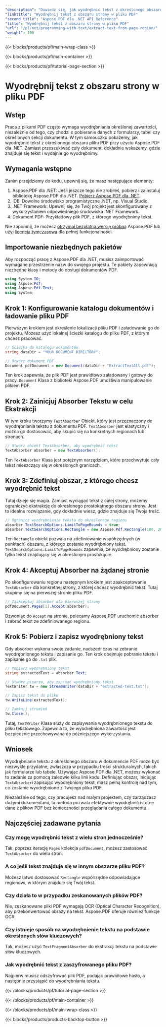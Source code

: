 ```yaml
---
"description": "Dowiedz się, jak wyodrębnić tekst z określonego obszaru w pliku PDF za pomocą Aspose.PDF dla .NET dzięki temu przewodnikowi krok po kroku. Efektywnie zbieraj i zapisuj tekst ze swoich dokumentów."
"linktitle": "Wyodrębnij tekst z obszaru strony w pliku PDF"
"second_title": "Aspose.PDF dla .NET API Reference"
"title": "Wyodrębnij tekst z obszaru strony w pliku PDF"
"url": "/pl/net/programming-with-text/extract-text-from-page-region/"
"weight": 190
---
```


{{< blocks/products/pf/main-wrap-class >}}

{{< blocks/products/pf/main-container >}}

{{< blocks/products/pf/tutorial-page-section >}}

# Wyodrębnij tekst z obszaru strony w pliku PDF

## Wstęp

Praca z plikami PDF często wymaga wyodrębniania określonej zawartości, niezależnie od tego, czy chodzi o pobieranie danych z formularzy, tabel czy określonych sekcji dokumentu. W tym samouczku pokażemy, jak wyodrębnić tekst z określonego obszaru pliku PDF przy użyciu Aspose.PDF dla .NET. Zamiast przeszukiwać cały dokument, dokładnie wskażemy, gdzie znajduje się tekst i wydajnie go wyodrębnimy.

## Wymagania wstępne

Zanim przejdziemy do kodu, upewnij się, że masz następujące elementy:

1. Aspose.PDF dla .NET: Jeśli jeszcze tego nie zrobiłeś, pobierz i zainstaluj bibliotekę Aspose.PDF dla .NET. [Pobierz Aspose.PDF dla .NET](https://releases.aspose.com/pdf/net/).
2. IDE: Dowolne środowisko programistyczne .NET, np. Visual Studio.
3. .NET Framework: Upewnij się, że Twój projekt jest skonfigurowany z wykorzystaniem odpowiedniego środowiska .NET Framework.
4. Dokument PDF: Przykładowy plik PDF, z którego wyodrębnimy tekst.

Nie zapomnij, że możesz [otrzymaj bezpłatną wersję próbną](https://releases.aspose.com/) Aspose.PDF lub użyj [licencja tymczasowa](https://purchase.aspose.com/temporary-license/) dla pełnej funkcjonalności.

## Importowanie niezbędnych pakietów

Aby rozpocząć pracę z Aspose.PDF dla .NET, musisz zaimportować wymagane przestrzenie nazw do swojego projektu. Te pakiety zapewniają niezbędne klasy i metody do obsługi dokumentów PDF.

```csharp
using System.IO;
using Aspose.Pdf;
using Aspose.Pdf.Text;
using System;
```

## Krok 1: Konfigurowanie katalogu dokumentów i ładowanie pliku PDF

Pierwszym krokiem jest określenie lokalizacji pliku PDF i załadowanie go do projektu. Możesz użyć lokalnej ścieżki katalogu do pliku PDF, z którym chcesz pracować.

```csharp
// Ścieżka do katalogu dokumentów.
string dataDir = "YOUR DOCUMENT DIRECTORY";

// Otwórz dokument PDF
Document pdfDocument = new Document(dataDir + "ExtractTextAll.pdf");
```

Ten krok zapewnia, że plik PDF jest prawidłowo załadowany i gotowy do pracy. `Document` Klasa z biblioteki Aspose.PDF umożliwia manipulowanie plikiem PDF.

## Krok 2: Zainicjuj Absorber Tekstu w celu Ekstrakcji

W tym kroku tworzymy `TextAbsorber` Obiekt, który jest przeznaczony do wyodrębniania tekstu z dokumentu PDF. `TextAbsorber` jest elastyczny i można go dostosować, aby skupić się na konkretnych regionach lub stronach.

```csharp
// Utwórz obiekt TextAbsorber, aby wyodrębnić tekst
TextAbsorber absorber = new TextAbsorber();
```

Ten `TextAbsorber` Klasa jest potężnym narzędziem, które przechwytuje cały tekst mieszczący się w określonych granicach.

## Krok 3: Zdefiniuj obszar, z którego chcesz wyodrębnić tekst

Tutaj dzieje się magia. Zamiast wyciągać tekst z całej strony, możemy ograniczyć ekstrakcję do określonego prostokątnego obszaru strony. Jest to idealne rozwiązanie, gdy dokładnie wiesz, gdzie znajduje się Twoja treść.

```csharp
// Ogranicz wyodrębnianie tekstu do określonego regionu
absorber.TextSearchOptions.LimitToPageBounds = true;
absorber.TextSearchOptions.Rectangle = new Aspose.Pdf.Rectangle(100, 200, 250, 350);
```

Ten `Rectangle` obiekt pozwala na zdefiniowanie współrzędnych (w punktach) obszaru, z którego zostanie wyodrębniony tekst. `TextSearchOptions.LimitToPageBounds` zapewnia, że wyodrębniony zostanie tylko tekst znajdujący się w określonym prostokącie.

## Krok 4: Akceptuj Absorber na żądanej stronie

Po skonfigurowaniu regionu następnym krokiem jest zaakceptowanie `TextAbsorber` dla konkretnej strony, z której chcesz wyodrębnić tekst. Tutaj skupimy się na pierwszej stronie pliku PDF.

```csharp
// Zaakceptuj absorber dla pierwszej strony
pdfDocument.Pages[1].Accept(absorber);
```

Dzwoniąc do `Accept` na stronie, polecamy Aspose.PDF uruchomić absorber i zebrać tekst ze zdefiniowanego regionu.

## Krok 5: Pobierz i zapisz wyodrębniony tekst

Gdy absorber wykona swoje zadanie, nadszedł czas na zebranie wyodrębnionego tekstu i zapisanie go. Ten krok obejmuje pobranie tekstu i zapisanie go do `.txt` plik.

```csharp
// Pobierz wyodrębniony tekst
string extractedText = absorber.Text;

// Utwórz pisarza, aby zapisać wyodrębniony tekst
TextWriter tw = new StreamWriter(dataDir + "extracted-text.txt");

// Zapisz tekst do pliku
tw.WriteLine(extractedText);

// Zamknij strumień
tw.Close();
```

Tutaj, `TextWriter` Klasa służy do zapisywania wyodrębnionego tekstu do pliku tekstowego. Zapewnia to, że wyodrębniona zawartość jest bezpiecznie przechowywana do późniejszego wykorzystania.

## Wniosek

Wyodrębnianie tekstu z określonego obszaru w dokumencie PDF może być niezwykle przydatne, zwłaszcza w przypadku treści strukturalnych, takich jak formularze lub tabele. Używając Aspose.PDF dla .NET, możesz wykonać to zadanie za pomocą zaledwie kilku linii kodu. Definiując obszar, inicjując `TextAbsorber`i zapisując wyodrębniony tekst, masz pełną kontrolę nad tym, co zostanie wyodrębnione z Twojego pliku PDF.

Niezależnie od tego, czy pracujesz nad małym projektem, czy zarządzasz dużymi dokumentami, ta metoda pozwala efektywnie wyodrębnić istotne dane z plików PDF bez konieczności przeglądania całego dokumentu.

## Najczęściej zadawane pytania

### Czy mogę wyodrębnić tekst z wielu stron jednocześnie?
Tak, poprzez iterację `Pages` kolekcja `pdfDocument`, możesz zastosować `TextAbsorber` do wielu stron.

### A co jeśli tekst znajduje się w innym obszarze pliku PDF?
Możesz łatwo dostosować `Rectangle` współrzędne odpowiadające regionowi, w którym znajduje się Twój tekst.

### Czy działa to w przypadku zeskanowanych plików PDF?
Nie, zeskanowane pliki PDF wymagają OCR (Optical Character Recognition), aby przekonwertować obrazy na tekst. Aspose.PDF oferuje również funkcje OCR.

### Czy istnieje sposób na wyodrębnienie tekstu na podstawie określonych słów kluczowych?
Tak, możesz użyć `TextFragmentAbsorber` do ekstrakcji tekstu na podstawie słów kluczowych.

### Jak wyodrębnić tekst z zaszyfrowanego pliku PDF?
Najpierw musisz odszyfrować plik PDF, podając prawidłowe hasło, a następnie przystąpić do wyodrębniania tekstu.

{{< /blocks/products/pf/tutorial-page-section >}}

{{< /blocks/products/pf/main-container >}}

{{< /blocks/products/pf/main-wrap-class >}}

{{< blocks/products/products-backtop-button >}}
